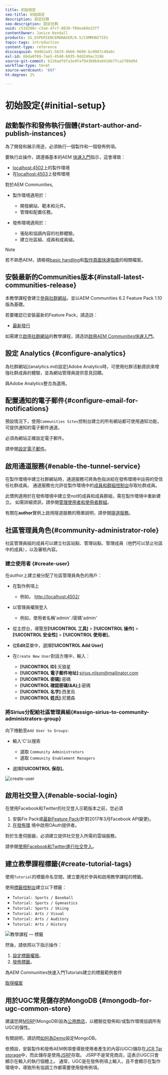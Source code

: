 ```yaml
---
title: 初始設定
seo-title: 初始設定
description: 設定社群
seo-description: 設定社群
uuid: c53d280c-c5ae-47cf-8038-f0dea68e15ff
contentOwner: Janice Kendall
products: SG_EXPERIENCEMANAGER/6.5/COMMUNITIES
topic-tags: introduction
content-type: reference
discoiquuid: 0d462ad1-5619-4bb6-9609-bc8987c40a0c
exl-id: 6bda0f09-7ae5-4540-b035-9dd249ac3186
source-git-commit: b220adf6fa3e9faf94389b9a9416b7fca2f89d9d
workflow-type: tm+mt
source-wordcount: '697'
ht-degree: 2%

---
```


# 初始設定{#initial-setup}

## 啟動製作和發佈執行個體{#start-author-and-publish-instances}

為了開發和展示用途，必須執行一個製作和一個發佈例項。

要執行此操作，請遵循基本的AEM [快速入門](../../help/sites-deploying/deploy.md#getting-started)指示，這會導致：

* [localhost:4502](http://localhost:4502/)上的製作環境
* 在[localhost:4503](http://localhost:4503/)上發佈環境

對於AEM Communities,

* 製作環境適用於：

   * 開發網站、範本和元件。
   * 管理和配置任務。

* 發佈環境適用於：

   * 張貼和協調內容的社群體驗。
   * 建立社區組、成員和成員組。

>[!NOTE]
>
>若不熟悉AEM，請檢視[basic handling](../../help/sites-authoring/basic-handling.md)和[製作頁面快速指南](../../help/sites-authoring/qg-page-authoring.md)的相關檔案。

## 安裝最新的Communities版本{#install-latest-communities-release}

本教學課程會建立[參與社群網站](overview.md#engagement-community)，並以AEM Communities 6.2 Feature Pack 1.10版為基礎。

若要確認已安裝最新的Feature Pack，請造訪：

* [最新發行](deploy-communities.md#latest-releases)

如需建立[啟用社群網站](overview.md#enablement-community)的教學課程，請造訪[啟用AEM Communities快速入門](getting-started-enablement.md)。

## 設定 Analytics {#configure-analytics}

為社群網站](analytics.md)設定[Adobe Analytics時，可使用社群活動資訊來增強社群成員的體驗，並為網站管理員提供意見回饋。

與Adobe Analytics整合為選用。

## 配置通知的電子郵件{#configure-email-for-notifications}

預設情況下，使用`Communities Sites`控制台建立的所有網站都可使用通知功能，可提供通知的電子郵件通道。

必須為網站正確設定電子郵件。

請參閱[設定電子郵件](email.md)。

## 啟用通道服務{#enable-the-tunnel-service}

在製作環境中建立社群網站時，通道服務可將角色指派給在發佈環境中註冊的受信任社群成員。 通道服務也允許從製作環境中的[成員和群組控制台](members.md)存取社群成員。

此慣例適用於在發佈環境中建立至&#x200B;*not*&#x200B;的成員和成員群組，需在製作環境中重新建立。 如需詳細資訊，請參閱[管理使用者和使用者群組](users.md)。

有關在&#x200B;**author**&#x200B;實例上啟用隧道服務的簡單說明，請參閱[隧道服務](deploy-communities.md#tunnel-service-on-author)。

## 社區管理員角色{#community-administrator-role}

社區管理員組的成員可以建立社區站點、管理站點、管理成員（他們可以禁止社區中的成員），以及審核內容。

### 建立使用者 {#create-user}

在&#x200B;*author*&#x200B;上建立被分配了社區管理員角色的用戶：

* 在製作例項上

   * 例如， [http://localhost:4502/](http://localhost:4503/)

* 以管理員權限登入

   * 例如，使用者名稱&#39;admin&#39; /密碼&#39;admin&#39;

* 從主控台，導覽至&#x200B;**[!UICONTROL 工具]** > **[!UICONTROL 操作]** > **[!UICONTROL 安全性]** > **[!UICONTROL 使用者]**。
* 從&#x200B;**Edit**&#x200B;菜單中，選擇&#x200B;**[!UICONTROL Add User]**

* 在`Create New User`對話方塊中，輸入：

   * **[!UICONTROL ID]**:天狼星
   * **[!UICONTROL 電子郵件地址]**:sirius.nilson@mailinator.com
   * **[!UICONTROL 密碼]**:密碼
   * **[!UICONTROL 確認密碼(&amp;A);]**:密碼
   * **[!UICONTROL 名字]**:西里烏
   * **[!UICONTROL 姓氏]**:尼爾森

### 將Sirius分配給社區管理員組{#assign-sirius-to-community-administrators-group}

向下捲動至`Add User to Groups`:

* 輸入&#39;C&#39;以搜索

   * 選取 `Community Administrators`
   * 選取 `Community Enablement Managers`

* 選擇&#x200B;**[!UICONTROL 保存]**。

![create-user](assets/create-user.png)

## 啟用社交登入{#enable-social-login}

在使用Facebook和Twitter的社交登入示範版本之前，您必須

1. 安裝Fix Pack或[最新Feature Pack](deploy-communities.md#latestfeaturepack)(針對2017年3月Facebook API變更)。
1. [在發佈環](social-login.md#adobe-granite-oauth-authentication-handler) 境中啟用OAuth提供者。

對於生產伺服器，必須建立提供社交登入所需的雲端服務。

請參閱[使用Facebook和Twitter進行社交登入](social-login.md)。

## 建立教學課程標籤{#create-tutorial-tags}

使用`Tutorial`的標籤命名空間，建立要用於參與和啟用教學課程的標籤。

使用[標籤控制台](../../help/sites-administering/tags.md#tagging-console)建立以下標籤：

* `Tutorial: Sports / Baseball`
* `Tutorial: Sports / Gymnastics`
* `Tutorial: Sports / Skiing`
* `Tutorial: Arts / Visual`
* `Tutorial: Arts / Auditory`
* `Tutorial: Arts / History`

![教學課程 — 標籤](assets/tutorial-tags.png)

然後，請依照以下指示操作：

1. [設定標籤權限](../../help/sites-administering/tags.md#setting-tag-permissions)。
1. [發佈標籤](../../help/sites-administering/tags.md#publishing-tags)。

為AEM Communities快速入門Tutorials建立的標籤範例套件

[取得檔案](assets/tutorial_tags-v63.zip)

## 用於UGC常見儲存的MongoDB {#mongodb-for-ugc-common-store}

建議您將[MSRP](msrp.md)(MongoDB)設為[公用商店](working-with-srp.md)，以體驗從發佈和/或製作環境協調所有UGC的彈性。

有關說明，請訪問[如何為Demo](demo-mongo.md)設定MongoDB。

依預設，安裝製作和發佈AEM例項會導致使用者產生的內容(UGC)儲存在[JCR Tar storage](../../help/sites-deploying/platform.md)中，而此儲存是使用[JSRP](jsrp.md)存取。 JSRP不是常見商店，這表示UGC只會顯示在輸入的執行個體上。 通常，UGC是在發佈例項上輸入，且不會顯示在製作環境中，導致所有協調工作都需要使用發佈例項。
